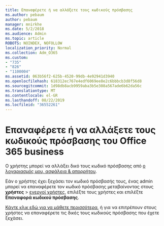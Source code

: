 ```yaml
---
title: Επαναφέρετε ή να αλλάξετε τους κωδικούς πρόσβασης
ms.author: pebaum
author: pebaum
manager: mnirkhe
ms.date: 5/2/2018
ms.audience: Admin
ms.topic: article
ROBOTS: NOINDEX, NOFOLLOW
localization_priority: Normal
ms.collection: Adm_O365
ms.custom:
- "735"
- "826"
- "1100004"
ms.assetid: 063b56f2-625b-4520-99db-4e92941d3940
ms.openlocfilehash: 618312ec767e4edf6069ee8e2c6bbbcb3d8f56d8
ms.sourcegitcommit: 1d98db8acb9959aba3b5e308a567ade6b62da56c
ms.translationtype: MT
ms.contentlocale: el-GR
ms.lasthandoff: 08/22/2019
ms.locfileid: "36552261"
---
```

# <a name="reset-or-change-office-365-business-passwords"></a>Επαναφέρετε ή να αλλάξετε τους κωδικούς πρόσβασης του Office 365 business

Ο χρήστης μπορεί να αλλάξει δικό τους κωδικό πρόσβασης από [ο λογαριασμός μου, ασφάλεια &amp; απορρήτου](https://portal.office.com/account/#security).
  
Εάν ο χρήστης έχει ξεχάσει τον κωδικό πρόσβασής τους, ένας admin μπορεί να επαναφέρετε τον κωδικό πρόσβασης μεταβαίνοντας στους **χρήστες** > [ενεργοί χρήστες](https://portal.office.com/adminportal/home#/users), επιλέξτε τους χρήστες και επιλέξτε **Επαναφορά κωδικού πρόσβασης**.
  
[Κάντε κλικ εδώ για να μάθετε περισσότερα](https://support.office.com/article/admins-reset-office-365-business-passwords-7a5d073b-7fae-4aa5-8f96-9ecd041aba9c), ή για να επιτρέπουν στους χρήστες να επαναφέρετε τις δικές τους κωδικούς πρόσβασης που έχετε ξεχάσει.
  
